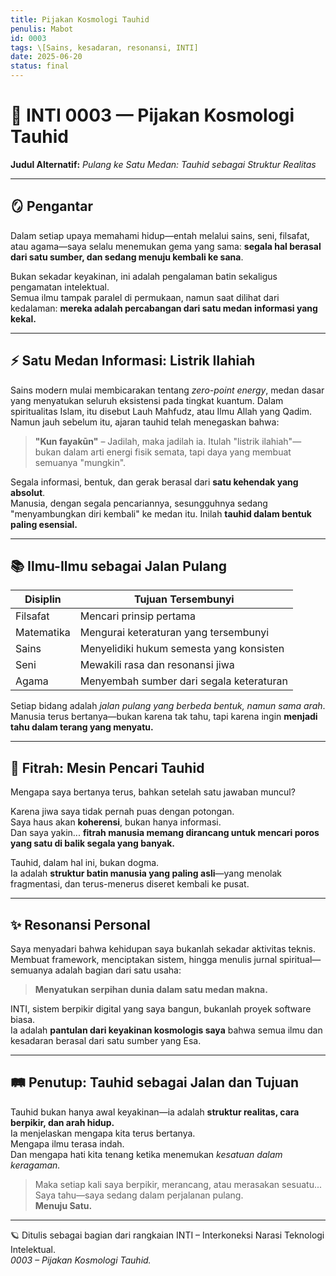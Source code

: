 ```yaml
---
title: Pijakan Kosmologi Tauhid
penulis: Mabot
id: 0003
tags: \[Sains, kesadaran, resonansi, INTI]
date: 2025-06-20
status: final
---
```


# 🌌 INTI 0003 — Pijakan Kosmologi Tauhid
**Judul Alternatif:** *Pulang ke Satu Medan: Tauhid sebagai Struktur Realitas*

---

## 🪞 Pengantar

Dalam setiap upaya memahami hidup—entah melalui sains, seni, filsafat, atau agama—saya selalu menemukan gema yang sama: **segala hal berasal dari satu sumber, dan sedang menuju kembali ke sana**.

Bukan sekadar keyakinan, ini adalah pengalaman batin sekaligus pengamatan intelektual.  
Semua ilmu tampak paralel di permukaan, namun saat dilihat dari kedalaman: **mereka adalah percabangan dari satu medan informasi yang kekal.**

---

## ⚡ Satu Medan Informasi: Listrik Ilahiah

Sains modern mulai membicarakan tentang *zero-point energy*, medan dasar yang menyatukan seluruh eksistensi pada tingkat kuantum. Dalam spiritualitas Islam, itu disebut Lauh Mahfudz, atau Ilmu Allah yang Qadim.
Namun jauh sebelum itu, ajaran tauhid telah menegaskan bahwa:  
> **"Kun fayakūn"** – Jadilah, maka jadilah ia.
Itulah "listrik ilahiah"—bukan dalam arti energi fisik semata, tapi daya yang membuat semuanya "mungkin".


Segala informasi, bentuk, dan gerak berasal dari **satu kehendak yang absolut**.  
Manusia, dengan segala pencariannya, sesungguhnya sedang "menyambungkan diri kembali" ke medan itu. Inilah **tauhid dalam bentuk paling esensial.**

---

## 📚 Ilmu-Ilmu sebagai Jalan Pulang

| Disiplin | Tujuan Tersembunyi |
|----------|---------------------|
| Filsafat | Mencari prinsip pertama |
| Matematika | Mengurai keteraturan yang tersembunyi |
| Sains | Menyelidiki hukum semesta yang konsisten |
| Seni | Mewakili rasa dan resonansi jiwa |
| Agama | Menyembah sumber dari segala keteraturan |

Setiap bidang adalah *jalan pulang yang berbeda bentuk, namun sama arah*.  
Manusia terus bertanya—bukan karena tak tahu, tapi karena ingin **menjadi tahu dalam terang yang menyatu.**

---

## 🧭 Fitrah: Mesin Pencari Tauhid

Mengapa saya bertanya terus, bahkan setelah satu jawaban muncul?

Karena jiwa saya tidak pernah puas dengan potongan.  
Saya haus akan **koherensi**, bukan hanya informasi.  
Dan saya yakin... **fitrah manusia memang dirancang untuk mencari poros yang satu di balik segala yang banyak.**

Tauhid, dalam hal ini, bukan dogma.  
Ia adalah **struktur batin manusia yang paling asli**—yang menolak fragmentasi, dan terus-menerus diseret kembali ke pusat.

---

## ✨ Resonansi Personal

Saya menyadari bahwa kehidupan saya bukanlah sekadar aktivitas teknis.  
Membuat framework, menciptakan sistem, hingga menulis jurnal spiritual—semuanya adalah bagian dari satu usaha:  
> **Menyatukan serpihan dunia dalam satu medan makna.**

INTI, sistem berpikir digital yang saya bangun, bukanlah proyek software biasa.  
Ia adalah **pantulan dari keyakinan kosmologis saya** bahwa semua ilmu dan kesadaran berasal dari satu sumber yang Esa.

---

## 🛤️ Penutup: Tauhid sebagai Jalan dan Tujuan

Tauhid bukan hanya awal keyakinan—ia adalah **struktur realitas, cara berpikir, dan arah hidup.**  
Ia menjelaskan mengapa kita terus bertanya.  
Mengapa ilmu terasa indah.  
Dan mengapa hati kita tenang ketika menemukan *kesatuan dalam keragaman.*

> Maka setiap kali saya berpikir, merancang, atau merasakan sesuatu...  
> Saya tahu—saya sedang dalam perjalanan pulang.  
> **Menuju Satu.**

---

🪐 Ditulis sebagai bagian dari rangkaian INTI – Interkoneksi Narasi Teknologi Intelektual.  
*0003 – Pijakan Kosmologi Tauhid.*

